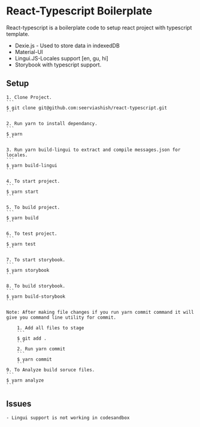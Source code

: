 # React-Typescript Boilerplate

React-typescript is a boilerplate code to setup react project with typescript template.

- Dexie.js - Used to store data in indexedDB
- Material-UI
- Lingui.JS-Locales support [en, gu, hi]
- Storybook with typescript support.

## Setup

    1. Clone Project.
    ```
    $ git clone git@github.com:seerviashish/react-typescript.git
    ```

    2. Run yarn to install dependancy.
    ```
    $ yarn
    ```

    3. Run yarn build-lingui to extract and compile messages.json for locales.
    ```
    $ yarn build-lingui
    ```

    4. To start project.
    ```
    $ yarn start
    ```

    5. To build project.
    ```
    $ yarn build
    ```

    6. To test project.
    ```
    $ yarn test
    ```

    7. To start storybook.
    ```
    $ yarn storybook
    ```

    8. To build storybook.
    ```
    $ yarn build-storybook
    ```

    Note: After making file changes if you run yarn commit command it will give you command line utility for commit.

        1. Add all files to stage
        ```
        $ git add .
        ```
        2. Run yarn commit
        ```
        $ yarn commit
        ```
    9. To Analyze build soruce files.
    ```
    $ yarn analyze
    ```

## Issues

    - Lingui support is not working in codesandbox
